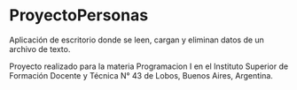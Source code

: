 # ProyectoPersonas
Aplicación de escritorio donde se leen, cargan y eliminan datos de un archivo de texto.


Proyecto realizado para la materia Programacion I en el Instituto Superior de Formación Docente y Técnica N° 43 de Lobos, Buenos Aires, Argentina.
